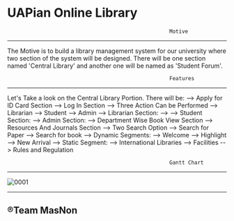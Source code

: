 # UAPian Online Library 

                                                        Motive
__________________________________________________________________________________________________________________________________
The Motive is to build a library management system for our university where two section of the system will be designed. There will be one section named 'Central Library' and another one will be named as 'Student Forum'.

                                                        Features
 _________________________________________________________________________________________________________________________________
 Let's Take a look on the Central Library Portion. There will be: 
      --> Apply for ID Card Section
      --> Log In Section
                --> Three Action Can be Performed
                      --> Librarian
                      --> Student
                      --> Admin
                            --> Librarian Section:
                                  --> 
                            --> Student Section:
                            --> Admin Section:
      --> Department Wise Book View Section
      --> Resources And Journals Section
      --> Two Search Option 
                --> Search for Paper
                --> Search for book
      --> Dynamic Segments:
                --> Welcome
                --> Highlight
                --> New Arrival
      --> Static Segment:
                --> International Libraries
                --> Facilities
                --> Rules and Regulation
                                                       
                                                        Gantt Chart                                      
___________________________________________________________________________________________________________________________________
![0001](https://user-images.githubusercontent.com/30217066/57728595-1df17680-76b6-11e9-85d4-d32966a9b15c.jpg)



___________________________________________________________________________________________________________________________________
## ®Team MasNon
